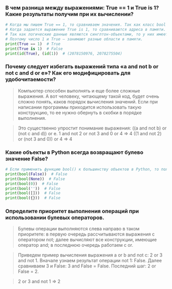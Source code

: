 ### В чем разница между выражениями: True == 1 и True is 1? Какие результаты получим при их вычислении?
```python
# Когда мы пишем True == 1, то сравниваем значения. Так как класс bool является подклассом целых чисел, то True в данном случае будет той же самой единицей.
# Когда задается выражение True is 1, то сравниваются адреса в памяти. 
# Так как логические данные являются синглтон-объектами, то у них имеется собственный адрес в памяти, который не меняется по ходу работы скрипта. 
# Поэтому число 1 и True – занимают разные области в памяти.
print(True == 1)  # True 
print(True is 1)  # False 
print(id(True), (id(1))  # (2078150976, 2078275504)
```

### Почему следует избегать выражений типа «a and not b or not c and d or e»? Как его модифицировать для удобочитаемости?
> Компьютер способен выполнять и еще более сложные выражения. 
> А вот человеку, читающему такой код, будет очень сложно понять, каков порядок вычисления значений.
> Если при написании программы приходится использовать такую конструкцию, то ее нужно обернуть в скобки в порядке выполнения. 

> Это существенно упростит понимание выражения:
> ((a and not b) or (not c and d)) or e.
> 1 and not 2 or not 3 and 0 or 4 => 4
> ((1 and not 2) or (not 3 and 0)) or 4 => 4

### Какие объекты в Python всегда возвращают булево значение False?
```python
# Если применить функцию bool() к большинству объектов в Python, то получим True. Все возможные исключения представлены ниже:
print(bool(False))  # False
print(bool(None))  # False
print(bool(0))  # False
print(bool(''))  # False
print(bool([]))  # False
print(bool({}))  # False
```

### Определите приоритет выполнения операций при использовании булевых операторов.
> Булевы операции выполняются слева направо в таком приоритете:
> в первую очередь рассчитываются выражения с оператором not;
> далее вычисляют все конструкции, имеющие оператор and;
> в последнюю очередь работаем с or.

> Приведем пример вычисления выражения a or b and not c:
> 2 or 3 and not 1.
> Вначале узнаем результат операции not 1: False.
> Далее сравниваем 3 и False: 3 and False = False.
> Последний шаг: 2 or False = 2.

> 2 or 3 and not 1 => 2
